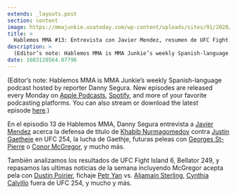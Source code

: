 ```yaml
--- 
extends: _layouts.post 
section: content 
image: https://mmajunkie.usatoday.com/wp-content/uploads/sites/91/2020/07/hablemos-mma-1000-thumbnail.jpg?w=1000&h=563&crop=1 
title: > 
  Hablemos MMA #13: Entrevista con Javier Mendez, resumen de UFC Fight Island 6 y Bellator 249, noticias, y más 
description: > 
  (Editor’s note: Hablemos MMA is MMA Junkie’s weekly Spanish-language podcast hosted by reporter Danny Segura.New episodes are released every Monday on Apple Podcasts, Spotify, and more of your favorite podcasting platforms.You can also stream or download the latest episode here.)En el episodio 13 de Hablemos MMA, Danny Segura entrevista a Javier Mendez acerca la defensa de titulo de Khabib Nurmagomedov contra Justin Gaetheje en UFC 254, la lucha de Gaethje, futuras peleas con Georges St-Pierre o Conor McGregor, y mucho más.También analizamos los resultados de UFC Fight Island 6, Bellator 249, y repasamos las ultimas noticias de la semana incluyendo McGregor acepta pela con Dustin Poirier, fichaje Petr Yan vs. Aljamain Sterling, Cynthia Calvillo fuera de UFC 254, y mucho y más. 
date: 1603120564.07796 
--- 
```

<div><p></p>
<p>(Editor&#8217;s note: Hablemos MMA is MMA Junkie&#8217;s weekly Spanish-language podcast hosted by reporter Danny Segura. New episodes are released every Monday on&#160;<a href="https://podcasts.apple.com/us/podcast/hablemos-mma/id1525085776">Apple Podcasts</a>,&#160;<a href="https://open.spotify.com/show/48EeTeOyDnE5brUBq1en8z?si=aZsT9RgNTmmJt0GPoFwHCA">Spotify</a>, and more of your favorite podcasting platforms. You can also stream or download the latest episode&#160;<a href="https://omny.fm/shows/mma-junkie-radio/entrevista-con-stitch-duran-resumen-de-ufc-on-espn">here</a>.)</p>
<p>En el episodio 13 de Hablemos MMA, Danny Segura entrevista a <a href="https://mmajunkie.usatoday.com/tag/javier-mendez">Javier Mendez</a> acerca la defensa de titulo de <a href="https://mmajunkie.usatoday.com/tag/khabib-nurmagomedov">Khabib Nurmagomedov</a> contra <a href="https://mmajunkie.usatoday.com/tag/justin-gaetheje">Justin Gaetheje</a> en UFC 254, la lucha de Gaethje, futuras peleas con <a href="https://mmajunkie.usatoday.com/tag/georges-st-pierre">Georges St-Pierre</a> o <a href="https://mmajunkie.usatoday.com/tag/conor-mcgregor">Conor McGregor</a>, y mucho m&#225;s.</p>
<p>Tambi&#233;n analizamos los resultados de UFC Fight Island 6, Bellator 249, y repasamos las ultimas noticias de la semana incluyendo McGregor acepta pela con <a href="https://mmajunkie.usatoday.com/tag/dustin-poirier">Dustin Poirier</a>, fichaje <a href="https://mmajunkie.usatoday.com/tag/petr-yan">Petr Yan</a> vs. <a href="https://mmajunkie.usatoday.com/tag/aljamain-sterling">Aljamain Sterling</a>, <a href="https://mmajunkie.usatoday.com/tag/cynthia-calvillo">Cynthia Calvillo</a> fuera de UFC 254, y mucho y m&#225;s.</p>
</div>